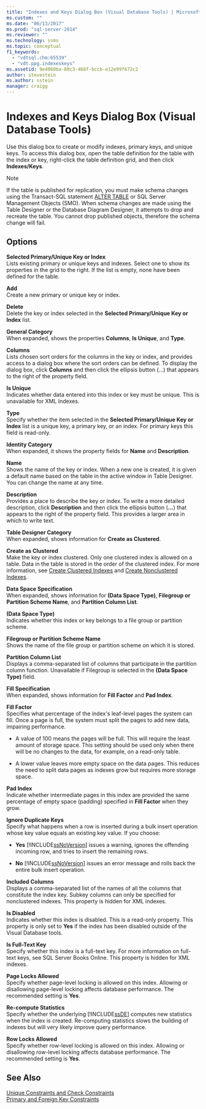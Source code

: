 ```yaml
---
title: "Indexes and Keys Dialog Box (Visual Database Tools) | Microsoft Docs"
ms.custom: ""
ms.date: "06/13/2017"
ms.prod: "sql-server-2014"
ms.reviewer: ""
ms.technology: ssms
ms.topic: conceptual
f1_keywords: 
  - "vdtsql.chm:65539"
  - "vdt.ppg.indexeskeys"
ms.assetid: 9e4060ba-80c3-468f-bccb-e12e99f672c2
author: stevestein
ms.author: sstein
manager: craigg
---
```

# Indexes and Keys Dialog Box (Visual Database Tools)
  Use this dialog box to create or modify indexes, primary keys, and unique keys. To access this dialog box, open the table definition for the table with the index or key, right-click the table definition grid, and then click **Indexes/Keys**.  
  
> [!NOTE]  
>  If the table is published for replication, you must make schema changes using the Transact-SQL statement [ALTER TABLE](/sql/t-sql/statements/alter-table-transact-sql) or SQL Server Management Objects (SMO). When schema changes are made using the Table Designer or the Database Diagram Designer, it attempts to drop and recreate the table. You cannot drop published objects, therefore the schema change will fail.  
  
## Options  
 **Selected Primary/Unique Key or Index**  
 Lists existing primary or unique keys and indexes. Select one to show its properties in the grid to the right. If the list is empty, none have been defined for the table.  
  
 **Add**  
 Create a new primary or unique key or index.  
  
 **Delete**  
 Delete the key or index selected in the **Selected Primary/Unique Key or Index** list.  
  
 **General Category**  
 When expanded, shows the properties **Columns**, **Is Unique**, and **Type**.  
  
 **Columns**  
 Lists chosen sort orders for the columns in the key or index, and provides access to a dialog box where the sort orders can be defined. To display the dialog box, click **Columns** and then click the ellipsis button (...) that appears to the right of the property field.  
  
 **Is Unique**  
 Indicates whether data entered into this index or key must be unique. This is unavailable for XML Indexes.  
  
 **Type**  
 Specify whether the item selected in the **Selected Primary/Unique Key or Index** list is a unique key, a primary key, or an index. For primary keys this field is read-only.  
  
 **Identity Category**  
 When expanded, it shows the property fields for **Name** and **Description**.  
  
 **Name**  
 Shows the name of the key or index. When a new one is created, it is given a default name based on the table in the active window in Table Designer. You can change the name at any time.  
  
 **Description**  
 Provides a place to describe the key or index. To write a more detailed description, click **Description** and then click the ellipsis button (**...**) that appears to the right of the property field. This provides a larger area in which to write text.  
  
 **Table Designer Category**  
 When expanded, shows information for **Create as Clustered**.  
  
 **Create as Clustered**  
 Make the key or index clustered. Only one clustered index is allowed on a table. Data in the table is stored in the order of the clustered index. For more information, see [Create Clustered Indexes](../../relational-databases/indexes/indexes.md) and [Create Nonclustered Indexes](../../relational-databases/indexes/create-nonclustered-indexes.md).  
  
 **Data Space Specification**  
 When expanded, shows information for **(Data Space Type)**, **Filegroup or Partition Scheme Name**, and **Partition Column List**.  
  
 **(Data Space Type)**  
 Indicates whether this index or key belongs to a file group or partition scheme.  
  
 **Filegroup or Partition Scheme Name**  
 Shows the name of the file group or partition scheme on which it is stored.  
  
 **Partition Column List**  
 Displays a comma-separated list of columns that participate in the partition column function. Unavailable if Filegroup is selected in the **(Data Space Type)** field.  
  
 **Fill Specification**  
 When expanded, shows information for **Fill Factor** and **Pad Index**.  
  
 **Fill Factor**  
 Specifies what percentage of the index's leaf-level pages the system can fill. Once a page is full, the system must split the pages to add new data, impairing performance.  
  
-   A value of 100 means the pages will be full. This will require the least amount of storage space. This setting should be used only when there will be no changes to the data, for example, on a read-only table.  
  
-   A lower value leaves more empty space on the data pages. This reduces the need to split data pages as indexes grow but requires more storage space.  
  
 **Pad Index**  
 Indicate whether intermediate pages in this index are provided the same percentage of empty space (padding) specified in **Fill Factor** when they grow.  
  
 **Ignore Duplicate Keys**  
 Specify what happens when a row is inserted during a bulk insert operation whose key value equals an existing key value. If you choose:  
  
-   **Yes** [!INCLUDE[ssNoVersion](../../../includes/ssnoversion-md.md)] issues a warning, ignores the offending incoming row, and tries to insert the remaining rows.  
  
-   **No** [!INCLUDE[ssNoVersion](../../../includes/ssnoversion-md.md)] issues an error message and rolls back the entire bulk insert operation.  
  
 **Included Columns**  
 Displays a comma-separated list of the names of all the columns that constitute the index key. Subkey columns can only be specified for nonclustered indexes. This property is hidden for XML indexes.  
  
 **Is Disabled**  
 Indicates whether this index is disabled. This is a read-only property. This property is only set to **Yes** if the index has been disabled outside of the Visual Database tools.  
  
 **Is Full-Text Key**  
 Specify whether this index is a full-text key. For more information on full-text keys, see SQL Server Books Online. This property is hidden for XML indexes.  
  
 **Page Locks Allowed**  
 Specify whether page-level locking is allowed on this index. Allowing or disallowing page-level locking affects database performance. The recommended setting is **Yes**.  
  
 **Re-compute Statistics**  
 Specify whether the underlying [!INCLUDE[ssDE](../../includes/ssde-md.md)] computes new statistics when the index is created. Re-computing statistics slows the building of indexes but will very likely improve query performance.  
  
 **Row Locks Allowed**  
 Specify whether row-level locking is allowed on this index. Allowing or disallowing row-level locking affects database performance. The recommended setting is **Yes**.  
  
## See Also  
 [Unique Constraints and Check Constraints](../../relational-databases/tables/unique-constraints-and-check-constraints.md)   
 [Primary and Foreign Key Constraints](../../relational-databases/tables/primary-and-foreign-key-constraints.md)  
  
  
